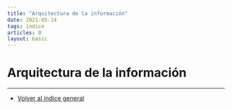 ```yaml
---
title: "Arquitectura de la información"
date: 2021-05-14
tags: indice
articles: 0
layout: basic
---
```


# Arquitectura de la información



***

- [Volver al índice general](../index)
